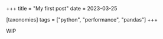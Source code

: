+++
title = "My first post"
date = 2023-03-25

[taxonomies]
tags = ["python", "performance", "pandas"]
+++

WIP
